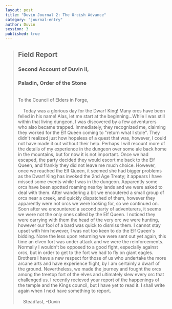 ```yaml
---
layout: post
title: "Duvin Journal 2: The Orcish Advance"
category: "journal-entry"
author: Duvin
session: 3
published: true
---
```


<blockquote>
<h2>Field Report</h2>
<h3>Second Account of Duvin II,</h3>
<h3>Paladin, Order of the Stone</h3>
<br />
To the Council of Elders in Forge,
<br />
<br />
&nbsp;&nbsp;&nbsp;&nbsp;Today was a glorious day for the Dwarf King! Many orcs have been felled in his name! Alas, let me start at the beginning...While I was still within that living dungeon, I was discovered by a few adventurers who also became trapped. Immediately, they recognized me, claiming they worked for the Elf Queen coming to "return what I stole". They didn't realized just how hopeless of a quest that was, however, I could not have made it out without their help. Perhaps I will recount more of the details of my experience in the dungeon over some ale back home in the mountains, but for now it is not important. Once we had escaped, the party decided they would escort me back to the Elf Queen, and frankly they did not leave me much choice. However, once we reached the Elf Queen, it seemed she had bigger problems as the Dwarf King has invoked the 2nd Age Treaty; it appears I have missed some events while I was in the dungeon. Apparently some orcs have been spotted roaming nearby lands and we were asked to deal with them. After wandering a bit we encoutered a small group of orcs near a creek, and quickly dispatched of them, however they apparently were not orcs we were looking for, so we continued on. Soon after we encountered a second party of adventurers, it seems we were not the only ones called by the Elf Queen. I noticed they were carrying with them the head of the very orc we were hunting, however our fool of a bard was quick to dismiss them. I cannot stay upset with him however, I was not too keen to do the Elf Queen's bidding. None the less upon returning we were sent out yet again, this time an elven fort was under attack and we were the reinforcements. Normally I wouldn't be opposed to a good fight, especially against orcs, but in order to get to the fort we had to fly on giant eagles. Brothers I have a new respect for those of us who undertake the more arcane arts and have experience flight, by I am certainly a dwarf of the ground. Nevertheless, we made the journey and fought the orcs among the treetop fort of the elves and ultimately slew every orc that challenged us. I recently recieved your report of the happenings of the temple and the Kings council, but I have yet to read it. I shall write again when I next have something to report.
<br />
<br />
&nbsp;&nbsp;&nbsp;&nbsp;Steadfast, -Duvin
</blockquote>
